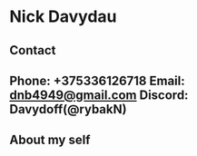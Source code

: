 # Nick Davydau

## Contact
**Phone:** +375336126718
**Email:** dnb4949@gmail.com
**Discord:** Davydoff(@rybakN)
---

## About my self

